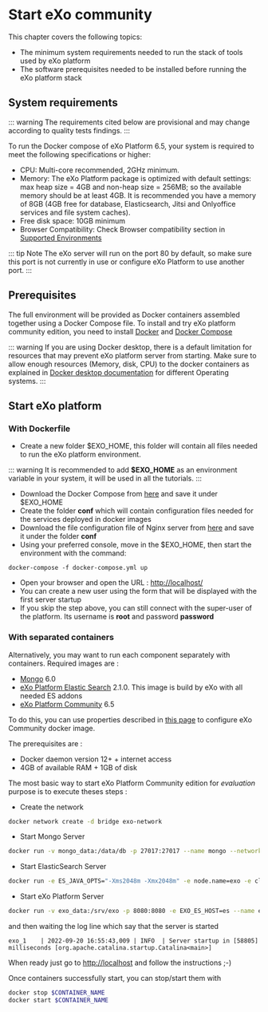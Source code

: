 # Start eXo community

This chapter covers the following topics:

- The minimum system requirements needed to run the stack of tools used by eXo platform
- The software prerequisites needed to be installed before running the eXo platform stack

## System requirements

::: warning
The requirements cited below are provisional and may change according to quality tests findings.
:::

To run the Docker compose of eXo Platform 6.5, your system is required
to meet the following specifications or higher:

- CPU: Multi-core recommended, 2GHz minimum.
- Memory: The eXo Platform package is optimized with default settings: max heap size = 4GB and non-heap size = 256MB; so the available memory should be at least 4GB. It is recommended you have a memory of 8GB (4GB free for database, Elasticsearch, Jitsi and Onlyoffice services and file system caches).
- Free disk space: 10GB minimum
- Browser Compatibility: Check Browser compatibility section in
  [Supported Environments](https://www.exoplatform.com/supported-environments)
  
::: tip Note
The eXo server will run on the port 80 by default, so make sure this port is not currently in use or configure eXo Platform to use another port.
:::

## Prerequisites

The full environment will be provided as Docker containers assembled together using a Docker Compose file. To install and try eXo platform community edition, you need to install [Docker](https://docs.docker.com/engine/install/) and [Docker Compose](https://docs.docker.com/compose/install/)

::: warning
If you are using Docker desktop, there is a default limitation for resources that may prevent eXo platform server from starting.
Make sure to allow enough resources (Memory, disk, CPU) to the docker containers as explained in [Docker desktop documentation](https://docs.docker.com/desktop/settings/mac/#resources) for different Operating systems.
:::

## Start eXo platform

### With Dockerfile

- Create a new folder $EXO\_HOME, this folder will contain all files needed to run the eXo platform environment.

::: warning
It is recommended to add **$EXO_HOME** as an environment variable in your system, it will be used in all the tutorials.
:::

- Download the Docker Compose from [here](https://raw.githubusercontent.com/exo-docker/exo-community/master/docker-compose.yml) and save it under $EXO\_HOME
- Create the folder **conf** which will contain configuration files needed for the services deployed in docker images
- Download the file configuration file of Nginx server from [here](https://raw.githubusercontent.com/exo-docker/exo-community/master/conf/nginx.conf) and save it under the folder **conf**
- Using your preferred console, move in the $EXO\_HOME, then start the environment with the command:

```shell
docker-compose -f docker-compose.yml up
```

- Open your browser and open the URL : <http://localhost/>
- You can create a new user using the form that will be displayed with the first server startup
- If you skip the step above, you can still connect with the super-user of the platform. Its username is **root** and password **password**

### With separated containers

Alternatively, you may want to run each component separately with containers. Required images are :

- [Mongo](https://hub.docker.com/_/mongo) 6.0
- [eXo Platform Elastic Search](https://hub.docker.com/r/exoplatform/elasticsearch) 2.1.0. This image is build by eXo with all
  needed ES addons
- [eXo Platform Community](https://hub.docker.com/r/exoplatform/exo-community) 6.5

To do this, you can use properties described in [this page](https://hub.docker.com/r/exoplatform/exo-community) to configure eXo Community docker image.

The prerequisites are :

- Docker daemon version 12+ + internet access
- 4GB of available RAM + 1GB of disk

The most basic way to start eXo Platform Community edition for *evaluation* purpose is to execute theses steps : 

- Create the network
```bash
docker network create -d bridge exo-network
```

- Start Mongo Server
```bash
docker run -v mongo_data:/data/db -p 27017:27017 --name mongo --network=exo-network mongo:4.4
```
 
- Start ElasticSearch Server
```bash
docker run -e ES_JAVA_OPTS="-Xms2048m -Xmx2048m" -e node.name=exo -e cluster.name=exo -e cluster.initial_master_nodes=exo -e network.host=_site_ -v search_data:/usr/share/elasticsearch/data --name es --network=exo-network exoplatform/elasticsearch:2.0.4
```

- Start eXo Platform Server
```bash
docker run -v exo_data:/srv/exo -p 8080:8080 -e EXO_ES_HOST=es --name exo --network=exo-network exoplatform/exo-community:6.5
```

and then waiting the log line which say that the server is started

```log
exo_1    | 2022-09-20 16:55:43,009 | INFO  | Server startup in [58805] milliseconds [org.apache.catalina.startup.Catalina<main>] 
```

When ready just go to <http://localhost> and follow the instructions ;-)

Once containers successfully start, you can stop/start them with
```bash
docker stop $CONTAINER_NAME
docker start $CONTAINER_NAME
```
